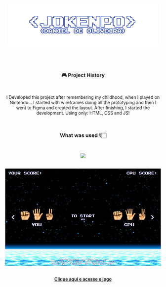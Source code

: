 <img src="./assets/img/capa-readme.png"/>

#

<br>
<h3 align="center">🎮 Project History</h3>
<br>

<p align="center">I Developed this project after remembering my childhood, when I played on Nintendo... I started with wireframes doing all the prototyping and then I went to Figma and created the layout. After finishing, I started the development. Using only: HTML, CSS and JS!</p>

<br>

<h3 align="center">What was used 👇🏻</h3>

<br>

<p align="center">
  <a href="https://skillicons.dev">
    <img src="https://skillicons.dev/icons?i=html,css,js,figma" width="130px"/>
  </a>
</p>

<br>
<img src="./assets/img/capa-projeto.png" />
<br>

<br>
<p align="center"><a href="https://game-jokenpo.surge.sh/"><b>Clique aqui e acesse o jogo</b></a> 
</p>

